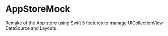 # AppStoreMock
Remake of the App store using Swift 5 features to manage UICollectionView DataSource and Layouts.
